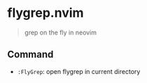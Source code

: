 # flygrep.nvim

> grep on the fly in neovim


## Command

- `:FlyGrep`: open flygrep in current directory

